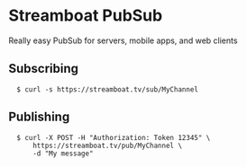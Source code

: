 # Streamboat PubSub
Really easy PubSub for servers, mobile apps, and web clients


## Subscribing
```
  $ curl -s https://streamboat.tv/sub/MyChannel
```

## Publishing
```
  $ curl -X POST -H "Authorization: Token 12345" \
      https://streamboat.tv/pub/MyChannel \
      -d "My message"
```

